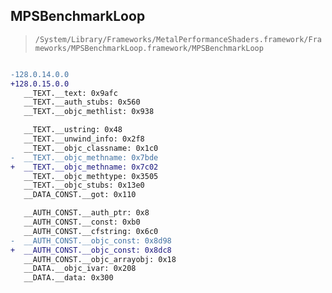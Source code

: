 ## MPSBenchmarkLoop

> `/System/Library/Frameworks/MetalPerformanceShaders.framework/Frameworks/MPSBenchmarkLoop.framework/MPSBenchmarkLoop`

```diff

-128.0.14.0.0
+128.0.15.0.0
   __TEXT.__text: 0x9afc
   __TEXT.__auth_stubs: 0x560
   __TEXT.__objc_methlist: 0x938

   __TEXT.__ustring: 0x48
   __TEXT.__unwind_info: 0x2f8
   __TEXT.__objc_classname: 0x1c0
-  __TEXT.__objc_methname: 0x7bde
+  __TEXT.__objc_methname: 0x7c02
   __TEXT.__objc_methtype: 0x3505
   __TEXT.__objc_stubs: 0x13e0
   __DATA_CONST.__got: 0x110

   __AUTH_CONST.__auth_ptr: 0x8
   __AUTH_CONST.__const: 0xb0
   __AUTH_CONST.__cfstring: 0x6c0
-  __AUTH_CONST.__objc_const: 0x8d98
+  __AUTH_CONST.__objc_const: 0x8dc8
   __AUTH_CONST.__objc_arrayobj: 0x18
   __DATA.__objc_ivar: 0x208
   __DATA.__data: 0x300

```
